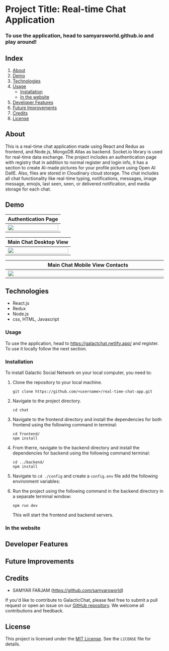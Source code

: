 # Project Title: Real-time Chat Application

### To use the application, head to samyarsworld.github.io and play around!


## Index
1. [About](#about)
2. [Demo](#demo)
3. [Technologies](#tech)
4. [Usage](#usage)
    * [Installation](#installation)
    * [In the website](#website)
5. [Developer Features](#dev)
6. [Future Improvements](#future)
7. [Credits](#credits) 
8. [License](#license)
 

<a name="about"></a>
## About

This is a real-time chat application made using React and Redux as frontend, and Node.js, MongoDB Atlas as backend. Socket.io library is used for real-time data exchange. The project includes an authentication page with registry that in addition to normal register and login info, it has a section to create AI-made pictures for your profile picture using Open AI DallE. Also, files are stored in Cloudinary cloud storage. The chat includes all chat functionality like real-time typing, notifications, messages, image message, emojis, last seen, seen, or delivered notification, and media storage for each chat.


<a name="demo"></a>
## Demo

| Authentication Page  |
|:----------------------|
|<img src="https://drive.google.com/uc?export=view&id=1_9MeqzsRwzAMEfgVG6DYsn7ZKMYtwS0h" width="100%" height="100%"/> |

| Main Chat Desktop View |
|:----------------------|
<img src="https://drive.google.com/uc?export=view&id=1-QtIt1Bsb4WhgOXa9ATvRelik_WMAO0d" width="100%" height="100%"/> |



| Main Chat Mobile View Contacts  | &nbsp;&nbsp;&nbsp; |  Main Chat Mobile View Chat  |
|:--------:|:-------------:|:--------:|
|<img src="https://drive.google.com/uc?export=view&id=1-dIbadCR_qVwcq-nw0t0WhULuGN1t3a5" style="margin-right: 10px" width="500" height="100%"/> | &nbsp;&nbsp;&nbsp; | <img src="https://drive.google.com/uc?export=view&id=1uCXv37W7XtssM-y5RsmXpsv-VnbMzxmR" width="500" height="100%"/> |


<a name="tech"></a>
## Technologies
- React.js
- Redux
- Node.js
- css, HTML, Javascript


<a name="usage"></a>
### Usage

To use the application, head to https://galactchat.netlify.app/ and register. To use it locally follow the next section.

<a name="installation"></a>
### Installation

To install Galactic Social Network on your local computer, you need to:

1. Clone the repository to your local machine.

   ```
   git clone https://github.com/<username>/real-time-chat-app.git
   ```

2. Navigate to the project directory.

   ```
   cd chat
   ```

3. Navigate to the frontend directory and install the dependencies for both frontend using the following command in terminal:

   ```
   cd frontend/
   npm install
   ```
4. From therre, navigate to the backend directory and install the dependencies for backend using the following command terminal:
 
   ```
   cd ../backend/
   npm install
   ```

4. Navigate to `cd ./config` and create a `config.env` file add the following environment variables:


5. Run the project using the following command in the backend directory in a separate terminal window:

   ```
   npm run dev
   ```

   This will start the frontend and backend servers.


### In the website
<a name="website"></a>





<a name="dev"></a>
## Developer Features


<a name="future"></a>
## Future Improvements



## Credits

- SAMYAR FARJAM (https://github.com/samyarsworld)

If you'd like to contribute to GalacticChat, please feel free to submit a pull request or open an issue on our [GitHub repository](https://github.com/samyarsworld/galactchat-chat-app-backend). We welcome all contributions and feedback.

## License

This project is licensed under the [MIT License](https://opensource.org/licenses/MIT). See the `LICENSE` file for details.
